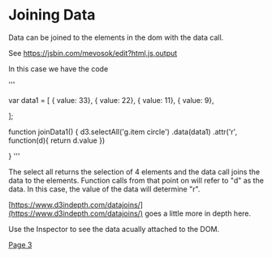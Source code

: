 # Joining Data

Data can be joined to the elements in the dom with the data call.

See 
https://jsbin.com/mevosok/edit?html,js,output

In this case we have the code

'''

var data1 = [
  { value: 33},
  { value: 22},
  { value: 11},
  { value: 9},
   
];


function joinData1() {
	d3.selectAll('g.item circle')
    .data(data1)
    .attr('r', function(d){
      return d.value
    })
  
}
'''

The select all returns the selection of 4 elements and the data call joins the data to the elements.  Function calls from that point on will refer to "d" as the data.  In this case, the value of the data will determine "r".


[https://www.d3indepth.com/datajoins/](https://www.d3indepth.com/datajoins/) goes a little more in depth here. 

Use the Inspector to see the data acually attached to the DOM.

[Page 3](page3.md)


